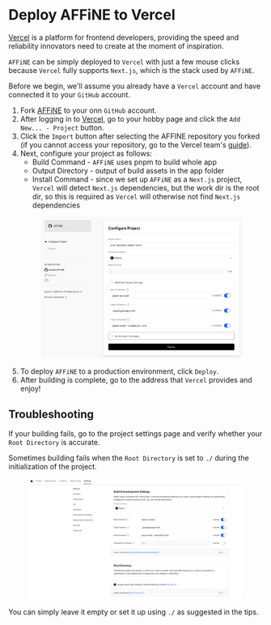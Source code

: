 # Deploy AFFiNE to Vercel
[Vercel](https://vercel.com) is a platform for frontend developers, providing the speed and reliability innovators need to create at the moment of inspiration.

`AFFiNE` can be simply deployed to `Vercel` with just a few mouse clicks because `Vercel` fully supports `Next.js`, which is the stack used by `AFFiNE`.

Before we begin, we'll assume you already have a `Vercel` account and have connected it to your `GitHub` account.

1. Fork [AFFiNE](https://github.com/toeverything/AFFiNE) to your onn `GitHub` account.
1. After logging in to [Vercel](https://vercel.com), go to your hobby page and click the `Add New... - Project` button.
1. Click the `Import` button after selecting the AFFINE repository you forked (if you cannot access your repository, go to the Vercel team's [guide](https://vercel.com/docs/concepts/git#deploying-a-git-repository)).
1. Next, configure your project as follows:
    - Build Command - `AFFiNE` uses pnpm to build whole app
    - Output Directory - output of build assets in the app folder
    - Install Command - since we set up `AFFiNE` as a `Next.js` project, `Vercel` will detect `Next.js` dependencies, but the work dir is the root dir, so this is required as `Vercel` will otherwise not find `Next.js` dependencies
    <figure><img src="../.gitbook/assets/getting-started_deploy-affine-to-vercel_config-project.png" alt="config project"><figcaption></figcaption></figure>
1. To deploy `AFFiNE` to a production environment, click `Deploy`.
1. After building is complete, go to the address that `Vercel` provides and enjoy!

## Troubleshooting
If your building fails, go to the project settings page and verify whether your `Root Directory` is accurate.

Sometimes building fails when the `Root Directory` is set to `./` during the initialization of the project.

<figure><img src="../.gitbook/assets/getting-started_deploy-affine-to-vercel_set-root-directory.png" alt="set root directory"><figcaption></figcaption></figure>

You can simply leave it empty or set it up using `./` as suggested in the tips.
